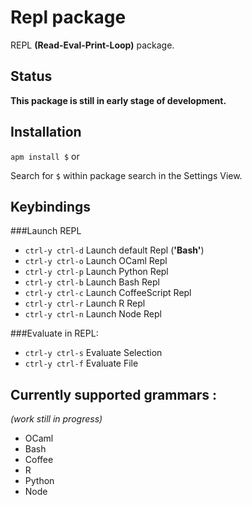# Repl package
REPL **(Read-Eval-Print-Loop)** package.
## Status
**This package is still in early stage of development.**
## Installation
``` apm install $ ```
or

Search for ```$``` within package search in the Settings View.

## Keybindings
###Launch REPL
* ```ctrl-y ctrl-d``` Launch default Repl (**'Bash'**)
* ```ctrl-y ctrl-o``` Launch OCaml Repl
* ```ctrl-y ctrl-p``` Launch Python Repl
* ```ctrl-y ctrl-b``` Launch Bash Repl
* ```ctrl-y ctrl-c``` Launch CoffeeScript Repl
* ```ctrl-y ctrl-r``` Launch R Repl
* ```ctrl-y ctrl-n``` Launch Node Repl

###Evaluate in REPL:
* ```ctrl-y ctrl-s``` Evaluate Selection
* ```ctrl-y ctrl-f``` Evaluate File

## Currently supported grammars :
*(work still in progress)*
* OCaml
* Bash
* Coffee
* R
* Python
* Node
